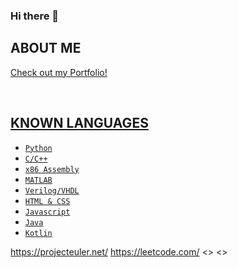 ### Hi there 👋
<h2><b>ABOUT ME</b></h2>
<p><a href="https://Alan4M.github.io/">Check out my Portfolio!</p>
<br>
	
<h2><b>KNOWN LANGUAGES</b></h2>
<ul>
	<li><code>Python</code></li>
	<li><code>C/C++</code></li>
	<li><code>x86 Assembly</code></li>
	<li><code>MATLAB</code></li>
	<li><code>Verilog/VHDL</code></li>
	<li><code>HTML & CSS</code></li>
	<li><code>Javascript</code></li>
	<li><code>Java</code></li>
	<li><code>Kotlin</code></li>
</ul>

https://projecteuler.net/
https://leetcode.com/
<>  <>

<!--
Here are some ideas to get you started:
- 👯 I’m looking to collaborate on Product Design
- 📫 How to reach me: SiliconMatrix@proton.me
- ⚡ Fun fact: ...
-->

